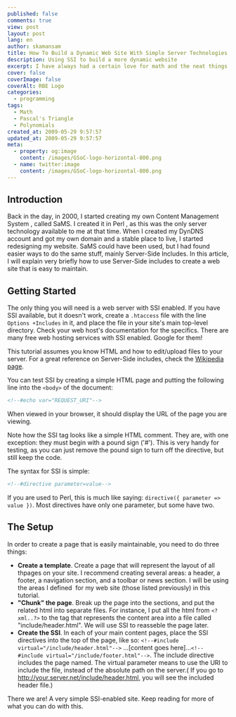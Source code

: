 ```yaml
---
published: false
comments: true
view: post
layout: post
lang: en
author: skamansam
title: How To Build a Dynamic Web Site With Simple Server Technologies.
description: Using SSI to build a more dynamic website
excerpt: I have always had a certain love for math and the neat things you can do with it.
cover: false
coverImage: false
coverAlt: RBE Logo
categories:
  - programming
tags: 
  - Math
  - Pascal's Triangle
  - Polynomials
created_at: 2009-05-29 9:57:57
updated_at: 2009-05-29 9:57:57
meta:
  - property: og:image
    content: /images/GSoC-logo-horizontal-800.png
  - name: twitter:image
    content: /images/GSoC-logo-horizontal-800.png
---
```


## Introduction
Back in the day, in 2000, I started creating my own Content Management System ,
called SaMS. I created it in Perl , as this was the only server technology
available to me at that time. When I created my DynDNS account and got my own
domain and a stable place to live, I started redesigning my website. SaMS could
have been used, but I had found easier ways to do the same stuff, mainly
Server-Side Includes. In this article, I will explain very briefly how to use
Server-Side includes to create a web site that is easy to maintain.

## Getting Started
The only thing you will need is a web server with SSI enabled. If you have SSI
available, but it doesn't work, create a `.htaccess` file with the line `Options
+Includes` in it, and place the file in your site's main top-level directory.
Check your web host's documentation for the specifics. There are many free web
hosting services with SSI enabled. Google for them!

This tutorial assumes you know HTML and how to edit/upload files to your server.
For a great reference on Server-Side includes, check the <a
href="http://en.wikipedia.org/wiki/Server_Side_Includes">Wikipedia page</a>.

You can test SSI by creating a simple HTML page and putting the following line
into the `<body>` of the document:

```html
<!--#echo var="REQUEST_URI"-->
```

When viewed in your browser, it should display the URL of the page you are
viewing.

Note how the SSI tag looks like a simple HTML comment. They are, with one
exception: they must begin with a pound sign ('#'). This is very handy for
testing, as you can just remove the pound sign to turn off the directive, but
still keep the code.

The syntax for SSI is simple:

```html
<!--#directive parameter=value-->
```

If you are used to Perl, this is much like saying:
`directive({ parameter => value })`. Most directives have only one parameter, but
some have two.

## The Setup
In order to create a page that is easily maintainable, you need to do three things:

* <strong>Create a template</strong>. Create a page that will represent the
  layout of all thpages on your site. I recommend creating several areas: a
  header, a footer, a navigation section, and a toolbar or news section. I will
  be using the areas I defined  for my web site (those listed previously) in
  this tutorial.
* <strong>"Chunk" the page</strong>. Break up the page into the sections, and
  put the related html into separate files. For instance, I put all the html
  from `<?xml..?>` to the tag that represents the content area into a file
  called "include/header.html". We will use SSI to reasseble the page
  later.
* <strong>Create the SSI</strong>. In each of your main content pages, place the
  SSI directives into the top of the page, like so: `<!--#include
  virtual="/include/header.html"-->` ...[content goes here]...`<!--#include
  virtual="/include/footer.html"-->`. The include directive includes the page
  named. The virtual parameter means to use the URI to include the file, instead
  of the absolute path on the server.( If you go to
  http://your.server.net/include/header.html, you will see the included header
  file.)

There we are! A very simple SSI-enabled site. Keep reading for more of what you can do with this.
